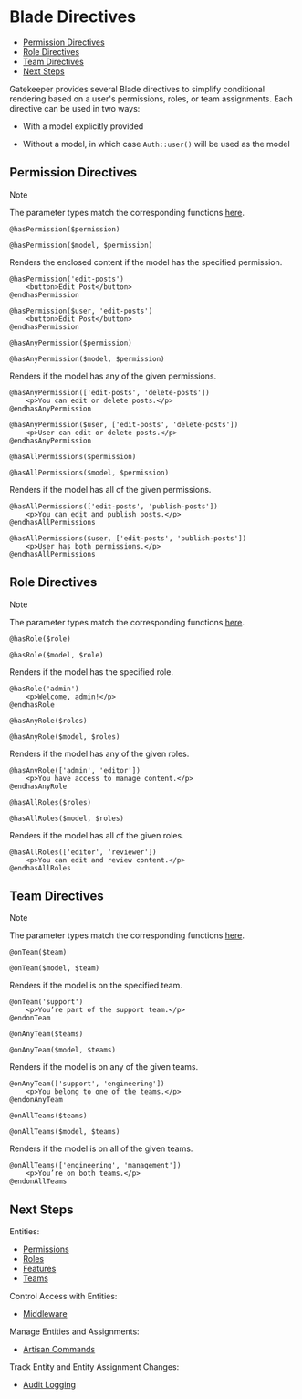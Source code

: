 # Blade Directives

- [Permission Directives](#permission-directives)
- [Role Directives](#role-directives)
- [Team Directives](#team-directives)
- [Next Steps](#next-steps)

Gatekeeper provides several Blade directives to simplify conditional rendering based on a user's permissions, roles, or team assignments. Each directive can be used in two ways:

- With a model explicitly provided

- Without a model, in which case `Auth::user()` will be used as the model

<a name="permission-directives"></a>
## Permission Directives

> [!NOTE]
> The parameter types match the corresponding functions [here](permissions.md#check-model-has-permission).

`@hasPermission($permission)`

`@hasPermission($model, $permission)`

Renders the enclosed content if the model has the specified permission.

```blade
@hasPermission('edit-posts')
    <button>Edit Post</button>
@endhasPermission

@hasPermission($user, 'edit-posts')
    <button>Edit Post</button>
@endhasPermission
```

`@hasAnyPermission($permission)`

`@hasAnyPermission($model, $permission)`

Renders if the model has any of the given permissions.

```blade
@hasAnyPermission(['edit-posts', 'delete-posts'])
    <p>You can edit or delete posts.</p>
@endhasAnyPermission

@hasAnyPermission($user, ['edit-posts', 'delete-posts'])
    <p>User can edit or delete posts.</p>
@endhasAnyPermission
```

`@hasAllPermissions($permission)`

`@hasAllPermissions($model, $permission)`

Renders if the model has all of the given permissions.

```blade
@hasAllPermissions(['edit-posts', 'publish-posts'])
    <p>You can edit and publish posts.</p>
@endhasAllPermissions

@hasAllPermissions($user, ['edit-posts', 'publish-posts'])
    <p>User has both permissions.</p>
@endhasAllPermissions
```

<a name="role-directives"></a>
## Role Directives

> [!NOTE]
> The parameter types match the corresponding functions [here](roles.md#check-model-has-role).

`@hasRole($role)`

`@hasRole($model, $role)`

Renders if the model has the specified role.

```blade
@hasRole('admin')
    <p>Welcome, admin!</p>
@endhasRole
```

`@hasAnyRole($roles)`

`@hasAnyRole($model, $roles)`

Renders if the model has any of the given roles.

```blade
@hasAnyRole(['admin', 'editor'])
    <p>You have access to manage content.</p>
@endhasAnyRole
```

`@hasAllRoles($roles)`

`@hasAllRoles($model, $roles)`

Renders if the model has all of the given roles.

```blade
@hasAllRoles(['editor', 'reviewer'])
    <p>You can edit and review content.</p>
@endhasAllRoles
```

<a name="team-directives"></a>
## Team Directives

> [!NOTE]
> The parameter types match the corresponding functions [here](teams.md#check-model-on-team).

`@onTeam($team)`

`@onTeam($model, $team)`

Renders if the model is on the specified team.

```blade
@onTeam('support')
    <p>You’re part of the support team.</p>
@endonTeam
```

`@onAnyTeam($teams)`

`@onAnyTeam($model, $teams)`

Renders if the model is on any of the given teams.

```blade
@onAnyTeam(['support', 'engineering'])
    <p>You belong to one of the teams.</p>
@endonAnyTeam
```

`@onAllTeams($teams)`

`@onAllTeams($model, $teams)`

Renders if the model is on all of the given teams.

```blade
@onAllTeams(['engineering', 'management'])
    <p>You’re on both teams.</p>
@endonAllTeams
```

<a name="next-steps"></a>
## Next Steps

Entities:
- [Permissions](permissions.md)
- [Roles](roles.md)
- [Features](features.md)
- [Teams](teams.md)

Control Access with Entities:
- [Middleware](middleware.md)

Manage Entities and Assignments:
- [Artisan Commands](artisan-commands.md)

Track Entity and Entity Assignment Changes:
- [Audit Logging]('audit-logging.md')
